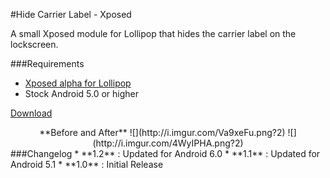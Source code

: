 #Hide Carrier Label - Xposed

A small Xposed module for Lollipop that hides the carrier label on the lockscreen.

###Requirements
* [Xposed alpha for Lollipop](http://forum.xda-developers.com/showthread.php?t=3034811)  
* Stock Android 5.0 or higher

[Download](http://repo.xposed.info/module/com.nadeemsultan.hidecarrierlabel)  
<center>
**Before and After**  
![](http://i.imgur.com/Va9xeFu.png?2)
![](http://i.imgur.com/4WyIPHA.png?2)
</center>
###Changelog
* **1.2** : Updated for Android 6.0
* **1.1** : Updated for Android 5.1
* **1.0** : Initial Release